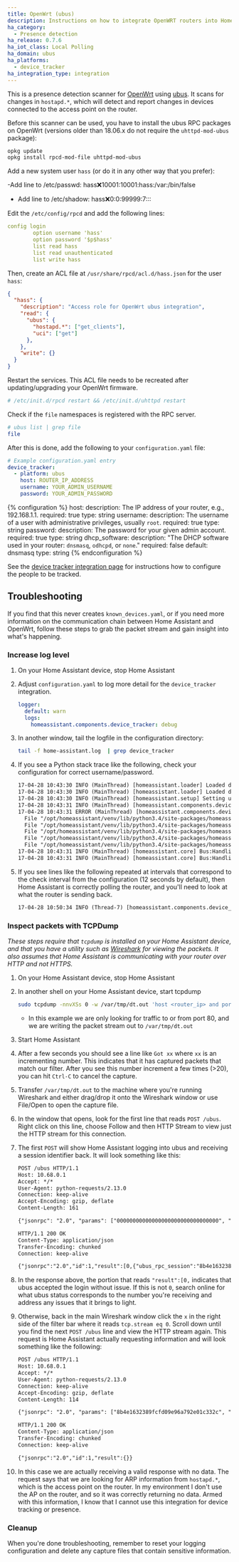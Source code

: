 ```yaml
---
title: OpenWrt (ubus)
description: Instructions on how to integrate OpenWRT routers into Home Assistant.
ha_category:
  - Presence detection
ha_release: 0.7.6
ha_iot_class: Local Polling
ha_domain: ubus
ha_platforms:
  - device_tracker
ha_integration_type: integration
---
```


This is a presence detection scanner for [OpenWrt](https://openwrt.org/) using [ubus](https://wiki.openwrt.org/doc/techref/ubus). It scans for changes in `hostapd.*`, which will detect and report changes in devices connected to the access point on the router.

Before this scanner can be used, you have to install the ubus RPC packages on OpenWrt (versions older than 18.06.x do not require the `uhttpd-mod-ubus` package):

```bash
opkg update
opkg install rpcd-mod-file uhttpd-mod-ubus
```

Add a new system user `hass` (or do it in any other way that you prefer):

-Add line to /etc/passwd: hass:x:10001:10001:hass:/var:/bin/false
- Add line to /etc/shadow: hass:x:0:0:99999:7:::

Edit the `/etc/config/rpcd` and add the following lines:

```yaml
config login
        option username 'hass'
        option password '$p$hass'
        list read hass
        list read unauthenticated
        list write hass
```

Then, create an ACL file at `/usr/share/rpcd/acl.d/hass.json` for the user `hass`:

```json
{
  "hass": {
    "description": "Access role for OpenWrt ubus integration",
    "read": {
      "ubus": {
        "hostapd.*": ["get_clients"],
        "uci": ["get"]
      },
    },
    "write": {}
  }
}
```

Restart the services. This ACL file needs to be recreated after updating/upgrading your OpenWrt firmware.

```bash
# /etc/init.d/rpcd restart && /etc/init.d/uhttpd restart
```

Check if the `file` namespaces is registered with the RPC server.

```bash
# ubus list | grep file
file
```

After this is done, add the following to your `configuration.yaml` file:

```yaml
# Example configuration.yaml entry
device_tracker:
  - platform: ubus
    host: ROUTER_IP_ADDRESS
    username: YOUR_ADMIN_USERNAME
    password: YOUR_ADMIN_PASSWORD
```

{% configuration %}
host:
  description: The IP address of your router, e.g., 192.168.1.1.
  required: true
  type: string
username:
  description: The username of a user with administrative privileges, usually `root`.
  required: true
  type: string
password:
  description: The password for your given admin account.
  required: true
  type: string
dhcp_software:
  description: "The DHCP software used in your router: `dnsmasq`, `odhcpd`, or `none`."
  required: false
  default: dnsmasq
  type: string
{% endconfiguration %}

See the [device tracker integration page](/integrations/device_tracker/) for instructions how to configure the people to be tracked.

## Troubleshooting

If you find that this never creates `known_devices.yaml`, or if you need more information on the communication chain between Home Assistant and OpenWrt, follow these steps to grab the packet stream and gain insight into what's happening.

### Increase log level

1. On your Home Assistant device, stop Home Assistant
2. Adjust `configuration.yaml` to log more detail for the `device_tracker` integration.

    ```yaml
    logger:
      default: warn
      logs:
        homeassistant.components.device_tracker: debug
    ```

3. In another window, tail the logfile in the configuration directory:

    ```bash
    tail -f home-assistant.log  | grep device_tracker
    ```

4. If you see a Python stack trace like the following, check your configuration for correct username/password.

    ```txt
    17-04-28 10:43:30 INFO (MainThread) [homeassistant.loader] Loaded device_tracker from homeassistant.components.device_tracker
    17-04-28 10:43:30 INFO (MainThread) [homeassistant.loader] Loaded device_tracker.ubus from homeassistant.components.device_tracker.ubus
    17-04-28 10:43:30 INFO (MainThread) [homeassistant.setup] Setting up device_tracker
    17-04-28 10:43:31 INFO (MainThread) [homeassistant.components.device_tracker] Setting up device_tracker.ubus
    17-04-28 10:43:31 ERROR (MainThread) [homeassistant.components.device_tracker] Error setting up platform ubus
      File "/opt/homeassistant/venv/lib/python3.4/site-packages/homeassistant/integrations/device_tracker/__init__.py", line 152, in async_setup_platform
      File "/opt/homeassistant/venv/lib/python3.4/site-packages/homeassistant/integrations/device_tracker/ubus.py", line 36, in get_scanner
      File "/opt/homeassistant/venv/lib/python3.4/site-packages/homeassistant/integrations/device_tracker/ubus.py", line 58, in __init__
      File "/opt/homeassistant/venv/lib/python3.4/site-packages/homeassistant/integrations/device_tracker/ubus.py", line 156, in _get_session_id
      File "/opt/homeassistant/venv/lib/python3.4/site-packages/homeassistant/integrations/device_tracker/ubus.py", line 147, in _req_json_rpc
    17-04-28 10:43:31 INFO (MainThread) [homeassistant.core] Bus:Handling <Event service_registered[L]: domain=device_tracker, service=see>
    17-04-28 10:43:31 INFO (MainThread) [homeassistant.core] Bus:Handling <Event component_loaded[L]: component=device_tracker>
    ```

5. If you see lines like the following repeated at intervals that correspond to the check interval from the configuration (12 seconds by default), then Home Assistant is correctly polling the router, and you'll need to look at what the router is sending back.

    ```txt
    17-04-28 10:50:34 INFO (Thread-7) [homeassistant.components.device_tracker.ubus] Checking ARP
    ```

### Inspect packets with TCPDump

_These steps require that `tcpdump` is installed on your Home Assistant device, and that you have a utility such as [Wireshark](https://www.wireshark.org) for viewing the packets. It also assumes that Home Assistant is communicating with your router over HTTP and not HTTPS._

1. On your Home Assistant device, stop Home Assistant
2. In another shell on your Home Assistant device, start tcpdump

    ```bash
    sudo tcpdump -nnvXSs 0 -w /var/tmp/dt.out 'host <router_ip> and port 80'
    ```

     - In this example we are only looking for traffic to or from port 80, and we are writing the packet stream out to `/var/tmp/dt.out`

3. Start Home Assistant
4. After a few seconds you should see a line like `Got xx` where `xx` is an incrementing number. This indicates that it has captured packets that match our filter. After you see this number increment a few times (>20), you can hit `Ctrl-C` to cancel the capture.
5. Transfer `/var/tmp/dt.out` to the machine where you're running Wireshark and either drag/drop it onto the Wireshark window or use File/Open to open the capture file.
6. In the window that opens, look for the first line that reads `POST /ubus`. Right click on this line, choose Follow and then HTTP Stream to view just the HTTP stream for this connection.
7. The first `POST` will show Home Assistant logging into ubus and receiving a session identifier back. It will look something like this:

    ```txt
    POST /ubus HTTP/1.1
    Host: 10.68.0.1
    Accept: */*
    User-Agent: python-requests/2.13.0
    Connection: keep-alive
    Accept-Encoding: gzip, deflate
    Content-Length: 161

    {"jsonrpc": "2.0", "params": ["00000000000000000000000000000000", "session", "login", {"password": "<password>", "username": "root"}], "method": "call", "id": 1}

    HTTP/1.1 200 OK
    Content-Type: application/json
    Transfer-Encoding: chunked
    Connection: keep-alive

    {"jsonrpc":"2.0","id":1,"result":[0,{"ubus_rpc_session":"8b4e1632389fcfd09e96a792e01c332c","timeout":300,"expires":300,"acls":{"access-group":{"unauthenticated":["read"],"user":["read"]},"ubus":{"*":["*"],"session":["access","login"]},"uci":{"*":["read"]}},"data":{"username":"root"}}]}
    ```

8. In the response above, the portion that reads `"result":[0,` indicates that ubus accepted the login without issue. If this is not `0`, search online for what ubus status corresponds to the number you're receiving and address any issues that it brings to light.
9. Otherwise, back in the main Wireshark window click the `x` in the right side of the filter bar where it reads `tcp.stream eq 0`. Scroll down until you find the next `POST /ubus` line and view the HTTP stream again. This request is Home Assistant actually requesting information and will look something like the following:

    ```txt
    POST /ubus HTTP/1.1
    Host: 10.68.0.1
    Accept: */*
    User-Agent: python-requests/2.13.0
    Connection: keep-alive
    Accept-Encoding: gzip, deflate
    Content-Length: 114

    {"jsonrpc": "2.0", "params": ["8b4e1632389fcfd09e96a792e01c332c", "hostapd.*", "", {}], "method": "list", "id": 1}

    HTTP/1.1 200 OK
    Content-Type: application/json
    Transfer-Encoding: chunked
    Connection: keep-alive

    {"jsonrpc":"2.0","id":1,"result":{}}
    ```

10. In this case we are actually receiving a valid response with no data. The request says that we are looking for ARP information from `hostapd.*`, which is the access point on the router. In my environment I don't use the AP on the router, and so it was correctly returning no data. Armed with this information, I know that I cannot use this integration for device tracking or presence.

### Cleanup

When you're done troubleshooting, remember to reset your logging configuration and delete any capture files that contain sensitive information.
